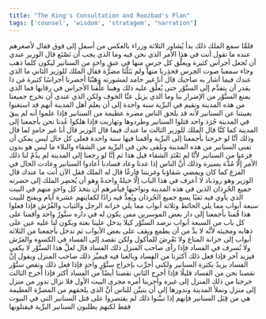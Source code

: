 ```yaml
---
title: "The King's Consultation and Roozbad's Plan"
tags: ['counsel', 'wisdom', 'stratagem', "narration"]
---
```


 فلمَّا سمع الملك ذلك بدأ يُشاور الثلاثة وزراء بالعكس من أسفل إلى فوق فقال لأصغرهم عنده ما تقول أنت في هذا الأمر الذي نحن فيه وما الذي يجب أن نَصْنَع
قال الوزير عندي أن تُجعل أجراس كثيرة ويعلَّق كل جرسٍ منها في عنقِ واحدٍ من السنانير ليكون كلما ذهب وجاء سمعنا صوت الجرس فحذِرنا منها ولم يَنَلْنَا مضرَّة
فقال الملك للوزير الثاني ما الذي عندك فيما أشار به صاحبك
قال أنا غير حامد لمشورته وَهَبْنَا أحضرنا أجراسًا كثيرة مَن ذا يقدر أن يتقدَّم إلى السنَّوْر حتى يُعلِّق عليه ذلك وهبنا علَّقنا الأجراس في رقابها فما الذي يمنع السنَّوْر من الإضرار بنا وما الذي يزيل عنَّا الخوف ولكن الذي عندي أن نخرج جميعنا من هذه المدينة ونقيم في البرِّية سنة واحدة إلى أن يعلم أهل المدينة أنهم قد استغنوا بغيبتنا عن السنانير لأنه قد يلحق الناس مضرة عظيمة من السنانير فإذا علموا أنه لم يبقَ في المدينة جُرَذ واحد قتلوا السنانير وطردوها وتهاربت فإذا هلكوا عُدنا نحن بأجمعنا إلى المدينة كما كنَّا
قال الملك للوزير الثالث ما عندك فيما قال الوزير
قال أنا غير حامدٍ لما قال وذلك أنَّا لو خرجنا بأجمعنا إلى البرِّية وأقمنا فيها سنة واحدة فعلى كل حال ليس يمكن أن تفنى السنانير من هذه المدينة ونلقى نحن في البرِّية من الشقاء والبلاء ما ليس هو بدون فزعنا من السنانير لأنَّا لم نَعْتَدِ الشقاء قبل هذا ثم إنَّا لو رجعنا إلى المدينة لم يدُمْ لنا ذلك الأمر إلَّا مُدَّة يسيرة وذلك أنَّ الناس إذا عدنا وعاد فسادنا أعادوا السنانير وعادت الحال في الفزع كما كان ويمضي شقاؤنا وغربتنا فارغًا
قال له الملك فقل الآن أنت ما عندك
قال الوزير وهو روذباد لا أعرف في هذا الباب إلَّا حيلةً واحدةً وهو أن يُحضِر الملك إلى حضرته جميع الجُرذان الذين في هذه المدينة ونواحيها فيأمرهم أن يتخذ كل واحدٍ منهم في البيت الذي يأوي فيه ثقبًا يسع جميع الجُرذان ويُعِدُّ فيه زادًا لكفايتهم عشرة أيام ويفتح للبيت سبعة أبواب مما يلي الحائط وثلاثة أبواب مما يلي خزانة الرجل والثياب والفُرُش فإذا فعلوا هذا قُمنا بأجمعنا إلى دار بعض الموسرين ممن يكون له في داره سنَّورٌ واحد وأقمنا على كل باب من السبعة أبواب نرصد السنَّوْر كيلا يدخل علينا بغتة ويكون لنا عليه عين على ذهابه ومجيئه لأنَّه لا بدَّ من أن يطمع ويقف على بعض الأبواب ثم ندخل بأجمعنا من الثلاثة أبواب إلى خزانة المتاع ولا نَعْرِضَ للمأكول ولكن نقصد إلى الفساد في الكسوة والفرُش ولا نُسرف في الفساد فإذا رأى صاحب المنزل ذلك الفساد قال لعلَّ هذا السنَّوْر لا يكفي فيزيد آخر فإذا فعل ذلك أكثرنا من الفساد وبالغنا فيه فيميِّز ذلك صاحب المنزل ويقول إنَّ الفساد يزيدُ بكثرة السنانير ولكني أُجرِّب بإخراج سنَّوْرٍ واحدٍ فإذا فعل ذلك ونقص سنَّوْر نقصنا نحن من الفساد قليلًا فإذا أخرج الثاني نقصنا أيضًا من الفساد أكثر فإذا أخرج الثالث خرجنا من ذلك المنزل إلى غيره وأجرينا أمره مجرى البيت الأول فلا نزال ندور من منزل إلى منزل ونملأ المدينة وندورها إلى أن يتبيَّن للناس أنَّ الذي يلحقهم من المضرَّة العظيمة هي من قِبَل السنانير فإنهم إذا تبيَّنوا ذلك لم يقتصروا على قتل السنانير التي في البيوت فقط لكنهم يطلبون السنانير البرِّية فيقتلونها
